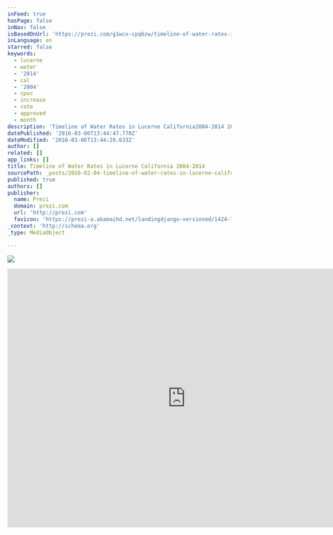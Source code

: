 ```yaml
---
inFeed: true
hasPage: false
inNav: false
isBasedOnUrl: 'https://prezi.com/g1wcx-cpq6zw/timeline-of-water-rates-in-lucerne-california-2004-2014/'
inLanguage: en
starred: false
keywords:
  - lucerne
  - water
  - '2014'
  - cal
  - '2004'
  - cpuc
  - increase
  - rate
  - approved
  - month
description: 'Timeline of Water Rates in Lucerne California2004-2014 2004 2005 2006 2007 2008 2009 2010 2011 2012 2013 $2.50 $5 $7.50 2004 2005 2006 2007 2008 2009 2010 2011 2012 2013 2014 2015 $25 $50 $75 $10 $20 $30 $40 $60 $70 $80 $90 Cost of Water in Lucerne per 100 cubic feet under Cal Water Corporation Cal Water is seeking a 57% rate increase in 2014, which could raise the rates to approximately$12.09 per 100 cubic feet.'
datePublished: '2016-03-06T13:44:47.770Z'
dateModified: '2016-03-06T13:44:29.633Z'
author: []
related: []
app_links: []
title: Timeline of Water Rates in Lucerne California 2004-2014
sourcePath: _posts/2016-02-04-timeline-of-water-rates-in-lucerne-california-2004-2014.md
published: true
authors: []
publisher:
  name: Prezi
  domain: prezi.com
  url: 'http://prezi.com'
  favicon: 'https://prezi-a.akamaihd.net/landingdjango-versioned/1424-7c7eb2f8ea3a8fd77177b6bdff0e0624543fc7c0/common/img/favicon.ico'
_context: 'http://schema.org'
_type: MediaObject

---
```

![](https://the-grid-user-content.s3-us-west-2.amazonaws.com/b37687c1-5760-4c63-bbd9-8f68f78ecafd.jpg)

<iframe src="https://cdn.embedly.com/widgets/media.html?src=https%3A%2F%2Fprezi.com%2Fembed%2Fg1wcx-cpq6zw%2F%3Fbgcolor%3Dffffff%26lock_to_path%3D0%26autoplay%3D0%26autohide_ctrls%3D0%26features%3Dundefined%26disabled_features%3Dundefined&amp;url=https%3A%2F%2Fprezi.com%2Fg1wcx-cpq6zw%2Ftimeline-of-water-rates-in-lucerne-california-2004-2014%2F&amp;image=https%3A%2F%2F0901.static.prezi.com%2Fpreview%2Fqkacloxomnvqdivenszvwmwkpuadw6rhlm5vs2oll757hbaoaxlq_0_0.png&amp;key=b7d04c9b404c499eba89ee7072e1c4f7&amp;type=text%2Fhtml&amp;schema=prezi" width="800" height="581" scrolling="no" frameborder="0" allowfullscreen="allowfullscreen" style=""></iframe>